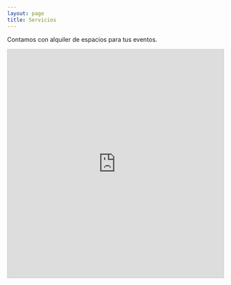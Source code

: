 ```yaml
---
layout: page
title: Servicios
---
```

Contamos con alquiler de espacios para tus eventos.
<iframe class="airtable-embed" src="https://airtable.com/embed/shr6cCBn1bG5CUj8o?backgroundColor=cyan" frameborder="0" onmousewheel="" width="100%" height="533" style="background: transparent; border: 1px solid #ccc;"></iframe>
